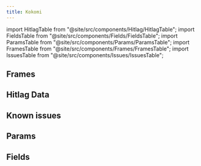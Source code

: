 ```yaml
---
title: Kokomi
---
```


import HitlagTable from "@site/src/components/Hitlag/HitlagTable";
import FieldsTable from "@site/src/components/Fields/FieldsTable";
import ParamsTable from "@site/src/components/Params/ParamsTable";
import FramesTable from "@site/src/components/Frames/FramesTable";
import IssuesTable from "@site/src/components/Issues/IssuesTable";

## Frames

<FramesTable character="kokomi" />

## Hitlag Data

<HitlagTable character="kokomi" />

## Known issues

<IssuesTable character="kokomi" />

## Params

<ParamsTable character="kokomi" />

## Fields

<FieldsTable character="kokomi" />
